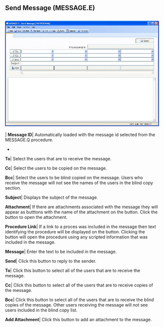 ## Send Message (MESSAGE.E)
<PageHeader />

##

![](./MESSAGE-E-1.jpg)

| **Message ID**|  Automatically loaded with the message id selected from the
MESSAGE.Q procedure.

-  
**To**|  Select the users that are to receive the message.

**Cc**|  Select the users to be copied on the message.

**Bcc**|  Select the users to be blind copied on the message. Users who
receive the message will not see the names of the users in the blind copy
section.

**Subject**|  Displays the subject of the message.

**Attachment**|  If there are attachments associated with the message they
will appear as butttons with the name of the attachment on the button. Click
the button to open the attachment.

**Procedure Link**|  If a link to a proces was included in the message then
text identifying the procedure will be displayed on the button. Clicking the
button will open the procedure using any scripted information that was
included in the message.

**Message**|  Enter the text to be included in the message.

**Send**|  Click this button to reply to the sender.

**To**|  Click this button to select all of the users that are to receive the
message.

**Cc**|  Click this button to select all of the users that are to receive
copies of the message.

**Bcc**|  Click this button to select all of the users that are to receive the
blind copies of the message. Other users receiving the message will not see
users included in the blind copy list.

**Add Attachment**|  Click this button to add an attachment to the message.


<badge text= "Version 8.10.57 " vertical="middle" />

<PageFooter />

